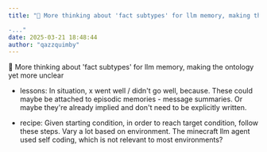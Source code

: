 ```yaml
---
title: "💭 More thinking about 'fact subtypes' for llm memory, making the ontology yet more unclear

-..."
date: 2025-03-21 18:48:44
author: "qazzquimby"
---
```


💭 More thinking about 'fact subtypes' for llm memory, making the ontology yet more unclear

- lessons: In situation, x went well / didn't go well, because. These could maybe be attached to episodic memories - message summaries. Or maybe they're already implied and don't need to be explicitly written.

- recipe: Given starting condition, in order to reach target condition, follow these steps. Vary a lot based on environment. The minecraft llm agent used self coding, which is not relevant to most environments?